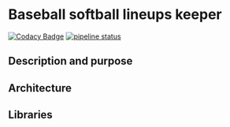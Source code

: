# Baseball softball lineups keeper

[![Codacy Badge](https://app.codacy.com/project/badge/Grade/ae373afec7fe4dacaae97a2c03cc0013)](https://www.codacy.com/manual/kaygenzo/EasyLineUp?utm_source=github.com&amp;utm_medium=referral&amp;utm_content=kaygenzo/EasyLineUp&amp;utm_campaign=Badge_Grade) [![pipeline status](https://gitlab.com/telen.lannion/EasyLineUp/badges/develop/pipeline.svg)](https://gitlab.com/telen.lannion/EasyLineUp/-/commits/develop)

## Description and purpose

## Architecture

## Libraries
